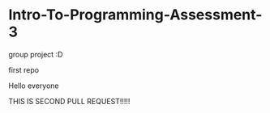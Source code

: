 # Intro-To-Programming-Assessment-3
group project :D

first repo


Hello everyone

THIS IS SECOND PULL REQUEST!!!!!